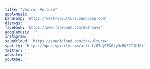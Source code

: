 ```yaml
---
title: "Vestron Vulture"
appleMusic: ''
bandcamp: 'https://vestronvulture.bandcamp.com'
discogs: ''
facebook: 'https://www.facebook.com/dethwave'
googleMusic: ''
instagram: ''
soundcloud: 'https://soundcloud.com/thevulturex'
spotify: 'https://open.spotify.com/artist/0TdyFEXGty3cRKFCI1CJPr'
twitter: ''
website: ''
youtube: ''
---
```

